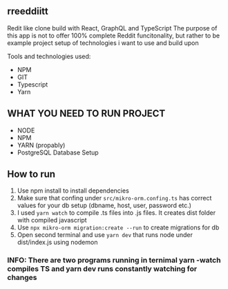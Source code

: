 ## rreeddiitt
Redit like clone build with React, GraphQL and TypeScript
The purpose of this app is not to offer 100% complete Reddit funcitonality, but rather to be example project setup of technologies i want to use and build upon

Tools and technologies used:
* NPM
* GIT
* Typescript
* Yarn

## WHAT YOU NEED TO RUN PROJECT
* NODE
* NPM
* YARN (propably)
* PostgreSQL Database Setup
## How to run
1) Use npm install to install dependencies
2) Make sure that confing under `src/mikro-orm.confing.ts` has correct values for your db setup (dbname, host, user, password etc.)
3) I used `yarn watch` to compile .ts files into .js files. It creates dist folder with compiled javascript
4) Use `npx mikro-orm migration:create --run` to create migrations for db
5) Open second terminal and use `yarn dev` that runs node under dist/index.js using nodemon
### INFO: There are two programs running in ternimal yarn -watch compiles TS and yarn dev runs constantly watching for changes
